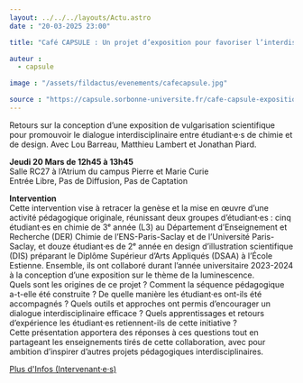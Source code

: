 ```yaml
---
layout: ../../../layouts/Actu.astro
date : "20-03-2025 23:00"

title: "Café CAPSULE : Un projet d’exposition pour favoriser l’interdisciplinarité"

auteur :
  - capsule

image : "/assets/fildactus/evenements/cafecapsule.jpg"

source : "https://capsule.sorbonne-universite.fr/cafe-capsule-exposition-interdisciplinarite/"
---
```


Retours sur la conception d’une exposition de vulgarisation scientifique pour promouvoir le dialogue interdisciplinaire entre étudiant·e·s de chimie et de design. Avec Lou Barreau, Matthieu Lambert et Jonathan Piard.

__Jeudi 20 Mars de 12h45 à 13h45__  
Salle RC27 à l’Atrium du campus Pierre et Marie Curie  
Entrée Libre, Pas de Diffusion, Pas de Captation

__Intervention__  
Cette intervention vise à retracer la genèse et la mise en œuvre d’une activité pédagogique originale, réunissant deux groupes d’étudiant·es : cinq étudiant·es en chimie de 3ᵉ année (L3) au Département d’Enseignement et Recherche (DER) Chimie de l’ENS-Paris-Saclay et de l’Université Paris-Saclay, et douze étudiant·es de 2ᵉ année en design d’illustration scientifique (DIS) préparant le Diplôme Supérieur d’Arts Appliqués (DSAA) à l’École Estienne. Ensemble, ils ont collaboré durant l’année universitaire 2023-2024 à la conception d’une exposition sur le thème de la luminescence.  
Quels sont les origines de ce projet ? Comment la séquence pédagogique a-t-elle été construite ? De quelle manière les étudiant·es ont-ils été accompagnés ? Quels outils et approches ont permis d’encourager un dialogue interdisciplinaire efficace ? Quels apprentissages et retours d’expérience les étudiant·es retiennent-ils de cette initiative ?  
Cette présentation apportera des réponses à ces questions tout en partageant les enseignements tirés de cette collaboration, avec pour ambition d’inspirer d’autres projets pédagogiques interdisciplinaires.

[Plus d'Infos (Intervenant·e·s)](https://capsule.sorbonne-universite.fr/cafe-capsule-exposition-interdisciplinarite/)